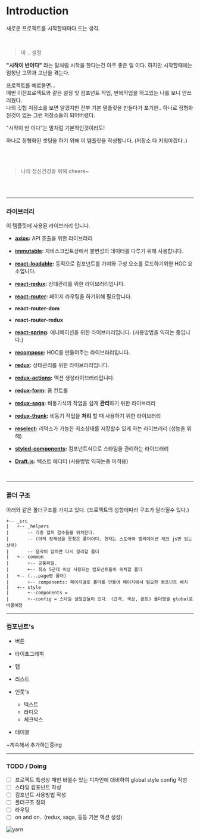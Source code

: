 # Introduction

새로운 프로젝트를 시작할때마다 드는 생각.

<br/>

> 아 .. 설정
> <br/>

**"시작이 반이다"** 라는 말처럼 시작을 한다는건 아주 좋은 일 이다.
하지만 시작할때에는 엄청난 고민과 고난을 겪는다.

프로젝트를 예로들면...<br/>
매번 이전프로젝트와 같은 설정 및 컴포넌트 작업, 반복작업을 하고있는 나를 보니 안쓰러웠다.<br/>
나의 깃헙 저장소를 보면 알겠지만 전부 기본 템플릿을 만들다가 포기한.. 하나로 정형화 된것이 없는 그런 저장소들이 되어버렸다.

"시작이 반 이다"는 말처럼 기본적인것이라도! <br/>

하나로 정형화된 셋팅을 하기 위해 이 템플릿을 작성합니다. (저장소 다 지워야겠다..)

<br/>

<br/>

> 나의 정신건강을 위해  cheers~

<br/>

<br/>

------



### 라이브러리

이 템플릿에 사용된 라이브러리 입니다.

- **[axios](https://github.com/axios/axios):** API 호출을 위한 라이브러리

- **[immutable](https://facebook.github.io/immutable-js/):** 자바스크립트상에서 불변성의 데이터를 다루기 위해 사용합니다.

- **[react-loadable](https://github.com/jamiebuilds/react-loadable):** 동적으로 컴포넌트를 가져와 구성 요소를 로드하기위한 HOC 요소입니다.

- **[react-redux](https://github.com/reactjs/react-redux):** 상태관리를 위한 라이브러리입니다.

- **[react-router](https://github.com/ReactTraining/react-router):** 페이지 라우팅을 하기위해 필요합니다.

- **react-router-dom**

- **react-router-redux**

- **[react-spring](https://github.com/drcmda/react-spring):** 애니메이션을 위한 라이브러리입니다. (사용방법을 익히는 중입니다.)

- **[recompose](https://github.com/acdlite/recompose):** HOC를 만들어주는 라이브러리입니다.

- **[redux](https://github.com/reactjs/redux):** 상태관리를 위한 라이브러리입니다.

- **[redux-actions](https://github.com/redux-utilities/redux-actions):** 액션 생성라이브러리입니다.

- **[redux-form](https://redux-form.com/7.3.0/):** 폼 컨트롤 

- **[redux-saga](https://github.com/redux-saga/redux-saga):** 비동기식의 작업을 쉽게 **관리**하기 위한 라이브러리

- **[redux-thunk](https://github.com/gaearon/redux-thunk):**  비동기 작업을 **처리** 할 때 사용하기 위한 라이브러리

- **[reselect](https://github.com/reduxjs/reselect):** 리덕스가 가능한 최소상태를 저장할수 있게 하는 라이브러리 (성능을 위해)

- **[styled-components](https://github.com/styled-components/styled-components):** 컴포넌트식으로 스타일을 관리하는 라이브러리

- **[Draft.js](https://draftjs.org/):**  텍스트 에디터 (사용방법 익히는중 미적용)

  ​

------



### 폴더 구조

아래와 같은 폴더구조를 가지고 있다. (프로젝트의 성향에따라 구조가 달라질수 있다.)

```
+-- _src
|   +-- _helpers 
|		-- 각종 헬퍼 함수들을 위치한다.
|		-- (아직 정체성을 못찾은 폴더이다. 현재는 스토어와 벨리데이션 체크 js만 있는 상태)
|		-- 윤곽이 잡히면 다시 정리할 폴더
|   +-- common
|		+-- 공통파일.
|		+-- 최소 5군데 이상 사용되는 컴포넌트들이 위치할 폴더
|   +-- (...page명 폴더)
|		+-- components: 페이지별로 폴더를 만들어 페이지에서 필요한 컴포넌트 배치 
|   +-- style
|		+--components =  
|		+--config = 스타일 설정값들이 있다. (간격, 색상, 폰트) 폴더명을 global로 바꿀예정

```



------



### 컴포넌트's

- 버튼
- 타이포그래피
- 탭
- 리스트


- 인풋's
  - 텍스트
  - 라디오
  - 체크박스


- 테이블

+계속해서 추가하는중ing





------



### TODO / Doing

- [ ] 프로젝트 특성상 매번 바뀔수 있는 디자인에 대비하여 global style config 작성
- [ ] 스타일 컴포넌트 작성
- [ ] 컴포넌트 사용방법 작성
- [ ] 폴더구조 정의
- [ ] 라우팅
- [ ] on and on.. (redux, saga, 등등 기본 액션 생성)

![yarn]()

